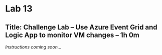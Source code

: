# Lab 13

## Title: Challenge Lab – Use Azure Event Grid and Logic App to monitor VM changes – 1h 0m

*Instructions coming soon...*
